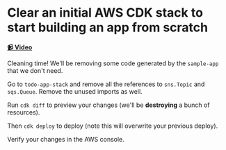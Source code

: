 # Clear an initial AWS CDK stack to start building an app from scratch

**[📹 Video](https://egghead.io/lessons/aws-clear-an-initial-aws-cdk-stack-to-start-building-an-app-from-scratch)**

Cleaning time! We'll be removing some code generated by the `sample-app` that we don't need.

Go to `todo-app-stack` and remove all the references to `sns.Topic` and `sqs.Queue`. Remove the unused imports as well.

Run `cdk diff` to preview your changes (we'll be **destroying** a bunch of resources).

Then `cdk deploy` to deploy (note this will overwrite your previous deploy).

Verify your changes in the AWS console.